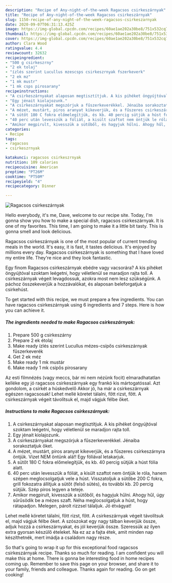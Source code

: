 ```yaml
---
description: "Recipe of Any-night-of-the-week Ragacsos csirkeszárnyak"
title: "Recipe of Any-night-of-the-week Ragacsos csirkeszárnyak"
slug: 1150-recipe-of-any-night-of-the-week-ragacsos-csirkeszarnyak
date: 2020-09-07T06:31:13.425Z
image: https://img-global.cpcdn.com/recipes/60ae1ae202a30be8/751x532cq70/ragacsos-csirkeszarnyak-recept-foto.jpg
thumbnail: https://img-global.cpcdn.com/recipes/60ae1ae202a30be8/751x532cq70/ragacsos-csirkeszarnyak-recept-foto.jpg
cover: https://img-global.cpcdn.com/recipes/60ae1ae202a30be8/751x532cq70/ragacsos-csirkeszarnyak-recept-foto.jpg
author: Clara Wood
ratingvalue: 4.4
reviewcount: 32632
recipeingredient:
- "500 g csirkeszrny"
- "2 ek tolaj"
- "ízlés szerint Lucullus mzescsps csirkeszrnyak fszerkeverk"
- "2 ek mz"
- "1 mk mustr"
- "1 mk csps pirosarany"
recipeinstructions:
- "A csirkeszárnyakat alaposan megtisztítjuk. A kis pihéket öngyújtóval szoktam leégetni, hogy véletlenül se maradjon rajta toll."
- "Egy jénait kiolajozunk."
- "A csirkeszárnyakat megszórjuk a fűszerkeverékkel. Jénaiba sorakoztatjuk őket."
- "A mézet, mustárt, piros aranyat kikeverjük, és a fűszeres csirkeszárnyra öntjük. Vizet NEM öntünk alá!! Egy fóliával letakarjuk."
- "A sütőt 180 C fokra előmelegítjük, és kb. 40 percig sütjük a húst fólia alatt."
- "40 perc után levesszük a fóliát, a kisült szaftot nem öntjük le róla, hanem szépen meglocsolgatjuk vele a húst. Visszatoljuk a sütőbe 200 C fokra, grill fokozatra állítjuk a sütőt (felső sütés), és további kb. 20 percig sütjük. Szép piros legyen a teteje."
- "Amikor megpirult, kivesszük a sütőből, és hagyjuk hűlni. Ahogy hűl, úgy sűrűsödik be a mézes szaft. Néha meglocsolgatjuk a húst, hogy rátapadjon. Melegen, párolt rizzsel tálaljuk. Jó étvágyat!"
categories:
- Recipe
tags:
- ragacsos
- csirkeszrnyak

katakunci: ragacsos csirkeszrnyak 
nutrition: 109 calories
recipecuisine: American
preptime: "PT26M"
cooktime: "PT50M"
recipeyield: "4"
recipecategory: Dinner

---
```



![Ragacsos csirkeszárnyak](https://img-global.cpcdn.com/recipes/60ae1ae202a30be8/751x532cq70/ragacsos-csirkeszarnyak-recept-foto.jpg)

Hello everybody, it's me, Dave, welcome to our recipe site. Today, I'm gonna show you how to make a special dish, ragacsos csirkeszárnyak. It is one of my favorites. This time, I am going to make it a little bit tasty. This is gonna smell and look delicious.

Ragacsos csirkeszárnyak is one of the most popular of current trending meals in the world. It's easy, it is fast, it tastes delicious. It's enjoyed by millions every day. Ragacsos csirkeszárnyak is something that I have loved my entire life. They're nice and they look fantastic.

Egy finom Ragacsos csirkeszárnyak ebédre vagy vacsorára? A kis pihéket öngyújtóval szoktam leégetni, hogy véletlenül se maradjon rajta toll. A csirkeszárnyak végeit levagdossuk, azokra most nem lesz szükségünk. A páchoz összekeverjük a hozzávalókat, és alaposan beleforgatjuk a csirkehúst.


To get started with this recipe, we must prepare a few ingredients. You can have ragacsos csirkeszárnyak using 6 ingredients and 7 steps. Here is how you can achieve it.

<!--inarticleads1-->

##### The ingredients needed to make Ragacsos csirkeszárnyak:

1. Prepare 500 g csirkeszárny
1. Prepare 2 ek étolaj
1. Make ready ízlés szerint Lucullus mézes-csípős csirkeszárnyak fűszerkeverék
1. Get 2 ek méz
1. Make ready 1 mk mustár
1. Make ready 1 mk csípős pirosarany


Az esti filmnézés (vagy meccs, bár mi nem nézünk focit) elmaradhatatlan kelléke egy jó ragacsos csirkeszárnyak egy frankó kis mártogatóssal. Azt gondolom, a csirkét a húskedvelő Akkor jó, ha már a csirkeszárnyak egészen ragacsosak! Lehet mellé köretet tálalni, főtt rizst, főtt. A csirkeszárnyak végeit távolítsuk el, majd vágjuk félbe őket. 

<!--inarticleads2-->

##### Instructions to make Ragacsos csirkeszárnyak:

1. A csirkeszárnyakat alaposan megtisztítjuk. A kis pihéket öngyújtóval szoktam leégetni, hogy véletlenül se maradjon rajta toll.
1. Egy jénait kiolajozunk.
1. A csirkeszárnyakat megszórjuk a fűszerkeverékkel. Jénaiba sorakoztatjuk őket.
1. A mézet, mustárt, piros aranyat kikeverjük, és a fűszeres csirkeszárnyra öntjük. Vizet NEM öntünk alá!! Egy fóliával letakarjuk.
1. A sütőt 180 C fokra előmelegítjük, és kb. 40 percig sütjük a húst fólia alatt.
1. 40 perc után levesszük a fóliát, a kisült szaftot nem öntjük le róla, hanem szépen meglocsolgatjuk vele a húst. Visszatoljuk a sütőbe 200 C fokra, grill fokozatra állítjuk a sütőt (felső sütés), és további kb. 20 percig sütjük. Szép piros legyen a teteje.
1. Amikor megpirult, kivesszük a sütőből, és hagyjuk hűlni. Ahogy hűl, úgy sűrűsödik be a mézes szaft. Néha meglocsolgatjuk a húst, hogy rátapadjon. Melegen, párolt rizzsel tálaljuk. Jó étvágyat!


Lehet mellé köretet tálalni, főtt rizst, főtt. A csirkeszárnyak végeit távolítsuk el, majd vágjuk félbe őket. A szószokat egy nagy tálban keverjük össze, adjuk hozzá a csirkeszárnyakat, és jól keverjük össze. Szeressük az ilyen extra gyorsan készülő ételeket. Na ez az a fajta étek, amit minden nap készíthetnék, mert imádja a családom nagy része. 

So that's going to wrap it up for this exceptional food ragacsos csirkeszárnyak recipe. Thanks so much for reading. I am confident you will make this at home. There is gonna be interesting food in home recipes coming up. Remember to save this page on your browser, and share it to your family, friends and colleague. Thanks again for reading. Go on get cooking!
